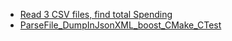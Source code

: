- [Read 3 CSV files, find total Spending](/Projects/Cross_Platform/Read_csv_files_Find_Total_Spending/)
- [ParseFile_DumpInJsonXML_boost_CMake_CTest](/Projects/C++/Read_File_Custom_Dump_XMLTxtJsonConsole/)
